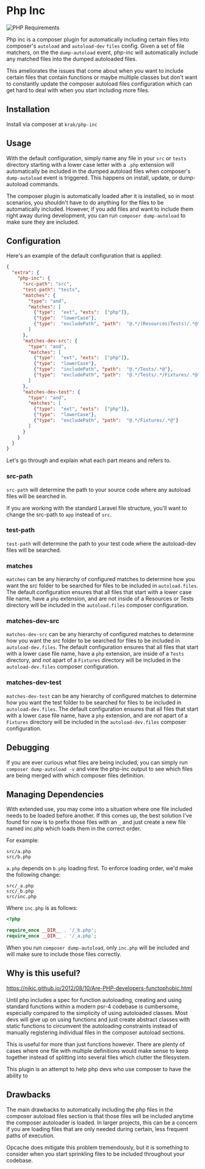 # Php Inc

![PHP Requirements](https://img.shields.io/badge/php-%5E7.1-8892BF.svg)

Php inc is a composer plugin for automatically including certain files into composer's `autoload` and `autoload-dev` `files` config. Given a set of file matchers, on the the `dump-autoload` event, php-inc will automatically include any matched files into the dumped autoloaded files.

This ameliorates the issues that come about when you want to include certain files that contain functions or maybe multiple classes but don't want to constantly update the composer autoload files configuration which can get hard to deal with when you start including more files.

## Installation

Install via composer at `krak/php-inc`

## Usage

With the default configuration, simply name any file in your `src` or `tests` directory starting with a lower case letter with a `.php` extension will automatically be included in the dumped autoload files when composer's `dump-autoload` event is triggered. This happens on install, update, or dump-autoload commands.

The composer plugin is automatically loaded after it is installed, so in most scenarios, you shouldn't have to do anything for the files to be automatically included. However, if you add files and want to include them right away during development, you can run `composer dump-autoload` to make sure they are included.

## Configuration

Here's an example of the default configuration that is applied:

```json
{
  "extra": {
    "php-inc": {
      "src-path": "src",
      "test-path": "tests",
      "matches": {
        "type": "and",
        "matches": [
          {"type":  "ext", "exts":  ["php"]},
          {"type":  "lowerCase"},
          {"type":  "excludePath", "path":  "@.*/(Resources|Tests)/.*@"}
        ]
      },
      "matches-dev-src": {
        "type": "and",
        "matches": [
          {"type":  "ext", "exts":  ["php"]},
          {"type":  "lowerCase"},
          {"type":  "includePath", "path":  "@.*/Tests/.*@"},
          {"type":  "excludePath", "path":  "@.*/Tests/.*/Fixtures/.*@"}
        ]
      },
      "matches-dev-test": {
        "type": "and",
        "matches": [
          {"type":  "ext", "exts":  ["php"]},
          {"type":  "lowerCase"},
          {"type":  "excludePath", "path":  "@.*/Fixtures/.*@"}
        ]
      }
    }
  }
}
```

Let's go through and explain what each part means and refers to.

### src-path

`src-path` will determine the path to your source code where any autoload files will be searched in.

If you are working with the standard Laravel file structure, you'll want to change the src-path to `app` instead of `src`.

### test-path

`test-path` will determine the path to your test code where the autoload-dev files will be searched.

### matches

`matches` can be any hierarchy of configured matches to determine how you want the src folder to be searched for files to be included in `autoload.files`. The default configuration ensures that all files that start with a lower case file name, have a `php` extension, and are not inside of a Resources or Tests directory will be included in the `autoload.files` composer configuration.

### matches-dev-src

`matches-dev-src` can be any hierarchy of configured matches to determine how you want the src folder to be searched for files to be included in `autoload-dev.files`. The default configuration ensures that all files that start with a lower case file name, have a `php` extension, are inside of a `Tests` directory, and *not* apart of a `Fixtures` directory will be included in the `autoload-dev.files` composer configuration.

### matches-dev-test

`matches-dev-test` can be any hierarchy of configured matches to determine how you want the test folder to be searched for files to be included in `autoload-dev.files`. The default configuration ensures that all files that start with a lower case file name, have a `php` extension, and are *not* apart of a `Fixtures` directory will be included in the `autoload-dev.files` composer configuration.

## Debugging

If you are ever curious what files are being included, you can simply run `composer dump-autoload -v` and view the php-inc output to see which files are being merged with which composer files definition.

## Managing Dependencies

With extended use, you may come into a situation where one file included needs to be loaded before another. If this comes up, the best solution I've found for now is to prefix those files with an `_` and just create a new file named inc.php which loads them in the correct order.

For example:

```
src/a.php
src/b.php
```

`a.php` depends on `b.php` loading first. To enforce loading order, we'd make the following change:

```
src/_a.php
src/_b.php
src/inc.php
```

Where `inc.php` is as follows:

```php
<?php

require_once __DIR__ . '/_b.php';
require_once __DIR__ . '/_a.php';
```

When you run `composer dump-autoload`, only `inc.php` will be included and will make sure to include those files correctly.

## Why is this useful?

https://nikic.github.io/2012/08/10/Are-PHP-developers-functophobic.html

Until php includes a spec for function autoloading, creating and using standard functions within a modern psr-4 codebase is cumbersome, especially compared to the simplicity of using autoloaded classes. Most devs will give up on using functions and just create abstract classes with static functions to circumvent the autoloading constraints instead of manually registering individual files in the composer autoload sections.

This is useful for more than just functions however. There are plenty of cases where one file with multiple definitions would make sense to keep together instead of splitting into several files which clutter the filesystem.

This plugin is an attempt to help php devs who use composer to have the ability to

## Drawbacks

The main drawbacks to automatically including the php files in the composer autoload files section is that those files will be included anytime the composer autoloader is loaded. In larger projects, this can be a concern if you are loading files that are only needed during certain, less frequent paths of execution.

Opcache does mitigate this problem tremendously, but it is something to consider when you start sprinkling files to be included throughout your codebase.
